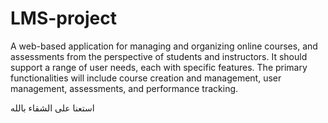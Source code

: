 # LMS-project
A web-based application for managing and organizing online courses, and assessments from the perspective of students and instructors. It should support a range of user needs, each with specific features. The primary functionalities will include course creation and management, user management, assessments, and performance tracking.

استعنا على الشقاء بالله 
